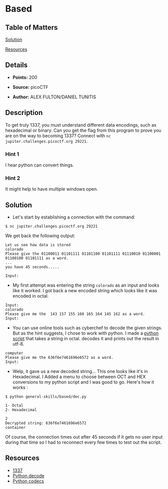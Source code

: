 # Based

## Table of Matters

[Solution](#Solution)

[Resources](#Resources)

## Details

- **Points:** 200

- **Source:** picoCTF

- **Author:** ALEX FULTON/DANIEL TUNITIS

## Description

To get truly 1337, you must understand different data encodings, such as hexadecimal or binary. Can you get the flag from this program to prove you are on the way to becoming 1337? Connect with `nc jupiter.challenges.picoctf.org 29221`.

### Hint 1

I hear python can convert things.

### Hint 2

It might help to have multiple windows open.

## Solution

- Let's start by establishing a connection with the command:

```
$ nc jupiter.challenges.picoctf.org 29221
```

We get back the following output:

```
Let us see how data is stored
colorado
Please give the 01100011 01101111 01101100 01101111 01110010 01100001 01100100 01101111 as a word.
...
you have 45 seconds.....

Input:

```

- My first attempt was entering the string `colorado` as an input and looks like it worked. I got back a new encoded string which looks like it was encoded in octal.

```
Input:
colorado
Please give me the  143 157 155 160 165 164 145 162 as a word.
Input:

```

- You can use online tools such as cyberchef to decode the given strings. But as the hint suggests, I chose to work with python. I made a [python script](dec.py) that takes a string in octal. decodes it and prints out the result in utf-8.

```
computer
Please give me the 636f6e7461696e6572 as a word.
Input:
```

- Welp, it gave us a new decoded string... This one looks like it's in Hexadecimal. I Added a menu to choose between OCT and HEX conversions to my python script and I was good to go. Here's how it works :

```
$ python general-skills/based/dec.py

1- Octal
2- Hexadecimal

2
Decrypted string: 636f6e7461696e6572
container
```

Of course, the connection times out after 45 seconds if it gets no user input during that time so I had to reconnect every few times to test out the script.

## Resources

- [1337](https://en.wikipedia.org/wiki/Leet)
- [Python decode](https://www.geeksforgeeks.org/python-strings-decode-method/)
- [Python codecs](https://docs.python.org/3/library/codecs.html)
